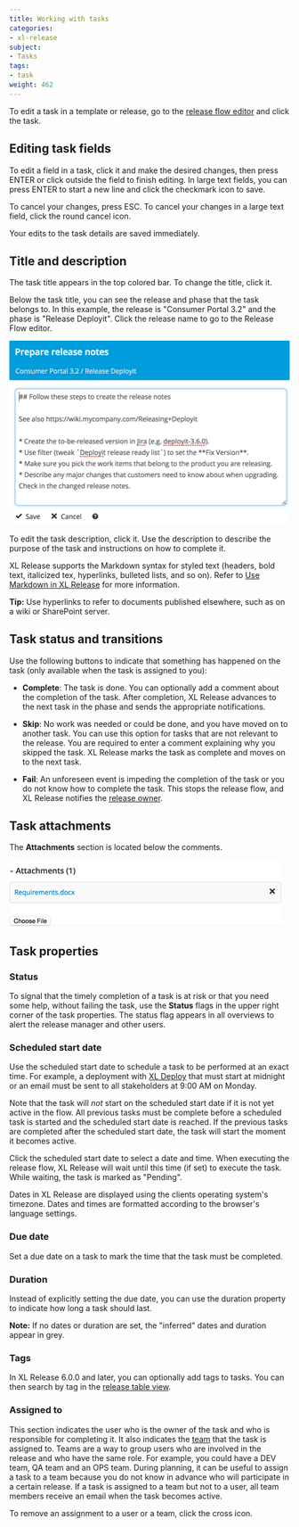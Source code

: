 ```yaml
---
title: Working with tasks
categories:
- xl-release
subject:
- Tasks
tags:
- task
weight: 462
---
```


To edit a task in a template or release, go to the [release flow editor](/xl-release/how-to/using-the-release-flow-editor.html) and click the task.

## Editing task fields

To edit a field in a task, click it and make the desired changes, then press ENTER or click outside the field to finish editing. In large text fields, you can press ENTER to start a new line and click the checkmark icon to save.

To cancel your changes, press ESC. To cancel your changes in a large text field, click the round cancel icon.

Your edits to the task details are saved immediately.

## Title and description

The task title appears in the top colored bar. To change the title, click it.

Below the task title, you can see the release and phase that the task belongs to. In this example, the release is "Consumer Portal 3.2" and the phase is "Release Deployit". Click the release name to go to the Release Flow editor.

![Edit Task Description](../images/edit-task-description.png)

To edit the task description, click it. Use the description to describe the purpose of the task and instructions on how to complete it.

XL Release supports the Markdown syntax for styled text (headers, bold text, italicized tex, hyperlinks, bulleted lists, and so on). Refer to [Use Markdown in XL Release](/xl-release/how-to/use-markdown-in-xl-release.html) for more information.

**Tip:** Use hyperlinks to refer to documents published elsewhere, such as on a wiki or SharePoint server.

## Task status and transitions

Use the following buttons to indicate that something has happened on the task (only available when the task is assigned to you):

* **Complete**: The task is done. You can optionally add a comment about the completion of the task. After completion, XL Release advances to the next task in the phase and sends the appropriate notifications.

* **Skip**: No work was needed or could be done, and you have moved on to another task. You can use this option for tasks that are not relevant to the release. You are required to enter a comment explaining why you skipped the task. XL Release marks the task as complete and moves on to the next task.

* **Fail**: An unforeseen event is impeding the completion of the task or you do not know how to complete the task. This stops the release flow, and XL Release notifies the [release owner](/xl-release/concept/core-concepts-of-xl-release.html).

## Task attachments

The **Attachments** section is located below the comments.

![Task attachments](../images/task-attachments.png)

## Task properties

### Status

To signal that the timely completion of a task is at risk or that you need some help, without failing the task, use the **Status** flags in the upper right corner of the task properties. The status flag appears in all overviews to alert the release manager and other users.

### Scheduled start date

Use the scheduled start date to schedule a task to be performed at an exact time. For example, a deployment with [XL Deploy](/xl-release/how-to/create-an-xl-deploy-task.html) that must start at midnight or an email must be sent to all stakeholders at 9:00 AM on Monday.

Note that the task will _not_ start on the scheduled start date if it is not yet active in the flow. All previous tasks must be complete before a scheduled task is started and the scheduled start date is reached. If the previous tasks are completed after the scheduled start date, the task will start the moment it becomes active.

Click the scheduled start date to select a date and time. When executing the release flow, XL Release will wait until this time (if set) to execute the task. While waiting, the task is marked as "Pending".

Dates in XL Release are displayed using the clients operating system's timezone. Dates and times are formatted according to the browser's language settings.

### Due date

Set a due date on a task to mark the time that the task must be completed.

### Duration

Instead of explicitly setting the due date, you can use the duration property to indicate how long a task should last.

**Note:** If no dates or duration are set, the "inferred" dates and duration appear in grey.

### Tags

In XL Release 6.0.0 and later, you can optionally add tags to tasks. You can then search by tag in the [release table view](/xl-release/how-to/using-the-table-view.html).

### Assigned to

This section indicates the user who is the owner of the task and who is responsible for completing it. It also indicates the [team](/xl-release/how-to/configure-teams-for-a-release.html) that the task is assigned to. Teams are a way to group users who are involved in the release and who have the same role. For example, you could have a DEV team, QA team and an OPS team. During planning, it can be useful to assign a task to a team because you do not know in advance who will participate in a certain release. If a task is assigned to a team but not to a user, all team members receive an email when the task becomes active.

To remove an assignment to a user or a team, click the cross icon.
